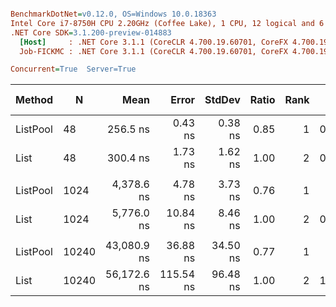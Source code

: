 ``` ini

BenchmarkDotNet=v0.12.0, OS=Windows 10.0.18363
Intel Core i7-8750H CPU 2.20GHz (Coffee Lake), 1 CPU, 12 logical and 6 physical cores
.NET Core SDK=3.1.200-preview-014883
  [Host]     : .NET Core 3.1.1 (CoreCLR 4.700.19.60701, CoreFX 4.700.19.60801), X64 RyuJIT
  Job-FICKMC : .NET Core 3.1.1 (CoreCLR 4.700.19.60701, CoreFX 4.700.19.60801), X64 RyuJIT

Concurrent=True  Server=True  

```
|   Method |     N |        Mean |     Error |   StdDev | Ratio | Rank |  Gen 0 |  Gen 1 | Gen 2 | Allocated |
|--------- |------ |------------:|----------:|---------:|------:|-----:|-------:|-------:|------:|----------:|
| ListPool |    48 |    256.5 ns |   0.43 ns |  0.38 ns |  0.85 |    1 | 0.0005 |      - |     - |      40 B |
|     List |    48 |    300.4 ns |   1.73 ns |  1.62 ns |  1.00 |    2 | 0.0062 |      - |     - |     440 B |
|          |       |             |           |          |       |      |        |        |       |           |
| ListPool |  1024 |  4,378.6 ns |   4.78 ns |  3.73 ns |  0.76 |    1 |      - |      - |     - |      40 B |
|     List |  1024 |  5,776.0 ns |  10.84 ns |  8.46 ns |  1.00 |    2 | 0.1221 |      - |     - |    8248 B |
|          |       |             |           |          |       |      |        |        |       |           |
| ListPool | 10240 | 43,080.9 ns |  36.88 ns | 34.50 ns |  0.77 |    1 |      - |      - |     - |      40 B |
|     List | 10240 | 56,172.6 ns | 115.54 ns | 96.48 ns |  1.00 |    2 | 1.2817 | 0.1221 |     - |   81976 B |
